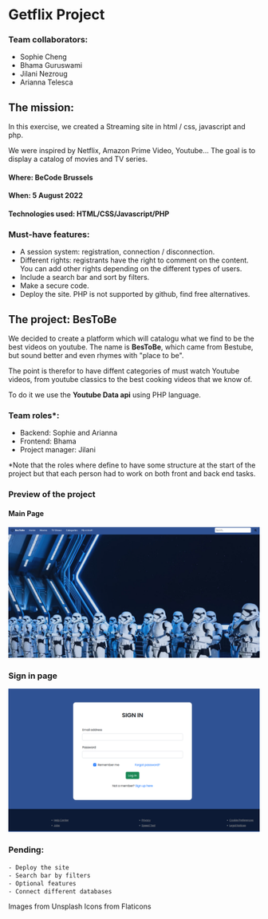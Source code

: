 # Getflix Project

### Team collaborators: 
- Sophie Cheng
- Bhama Guruswami
- Jilani Nezroug
- Arianna Telesca

## The mission:
In this exercise, we created a Streaming site in html / css, javascript and php.

We were inspired by Netflix, Amazon Prime Video, Youtube...  The goal is to display a catalog of movies and TV series.

#### Where: BeCode Brussels
#### When: 5 August 2022
#### Technologies used: HTML/CSS/Javascript/PHP

### Must-have features:
- A session system: registration, connection / disconnection.
- Different rights: registrants have the right to comment on the content. You can add other rights depending on the different types of users.
- Include a search bar and sort by filters. 
- Make a secure code. 
- Deploy the site. PHP is not supported by github, find free alternatives.

## The project: BesToBe
We decided to create a platform which will catalogu what we find to be the best videos on youtube. The name is **BesToBe**, which came from Bestube, but sound better and even rhymes with "place to be".

The point is therefor to have diffent categories of must watch Youtube videos, from youtube classics to the best cooking videos that we know of.  

To do it we use the **Youtube Data api** using PHP language.

### Team roles*:
- Backend: Sophie and Arianna
- Frontend: Bhama
- Project manager: Jilani

*Note that the roles where define to have some structure at the start of the project but that each person had to work on both front and back end tasks.


### Preview of the project
#### Main Page
![Main page](imagesReadme/mainpage.png)  

### Sign in page
![Sign in page](imagesReadme/signIn.png)

### Pending:
    - Deploy the site
    - Search bar by filters
    - Optional features
    - Connect different databases


Images from Unsplash
Icons from Flaticons



